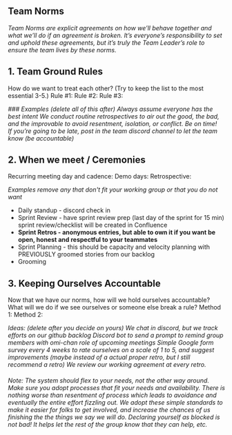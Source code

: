 ## Team Norms

_Team Norms are explicit agreements on how we’ll behave together and what we’ll do if an agreement is broken. It’s everyone’s responsibility to set and uphold these agreements, but it’s truly the Team Leader’s role to ensure the team lives by these norms._

## 1. Team Ground Rules

How do we want to treat each other? (Try to keep the list to the most essential 3-5.)
Rule #1:
Rule #2:
Rule #3:

_### Examples (delete all of this after)_
_Always assume everyone has the best intent_
_We conduct routine retrospectives to air out the good, the bad, and the improvable to avoid resentment, isolation, or conflict._
_Be on time!_  
_If you’re going to be late, post in the team discord channel to let the team know (be accountable)_

## 2. When we meet / Ceremonies

Recurring meeting day and cadence:
Demo days:
Retrospective:

_Examples remove any that don't fit your working group or that you do not want_

- Daily standup - discord check in
- Sprint Review - have sprint review prep (last day of the sprint for 15 min)
  sprint review/checklist will be created in Confluence
- **Sprint Retros - anonymous entries, but able to own it if you want be open, honest and respectful to your teammates**
- Sprint Planning - this should be capacity and velocity planning with PREVIOUSLY groomed stories from our backlog
- Grooming

## 3. Keeping Ourselves Accountable

Now that we have our norms, how will we hold ourselves accountable? What will we do if we see ourselves or someone else break a rule?
Method 1:
Method 2:

_Ideas: (delete after you decide on yours)_
_We chat in discord, but we track efforts on our github backlog_
_Discord bot to send a prompt to remind group members with omi-chan role of upcoming meetings_
_Simple Google form survey every 4 weeks to rate ourselves on a scale of 1 to 5, and suggest improvements (maybe instead of a actual proper retro, but I still recommend a retro)_
_We review our working agreement at every retro._

###### Note: The system should flex to your needs, not the other way around. Make sure you adopt processes that fit your needs and availability. There is nothing worse than resentment of process which leads to avoidance and eventually the entire effort fizzling out. We adopt these simple standards to make it easier for folks to get involved, and increase the chances of us finishing the the things we say we will do. Declaring yourself as blocked is not bad! It helps let the rest of the group know that they can help, etc.
